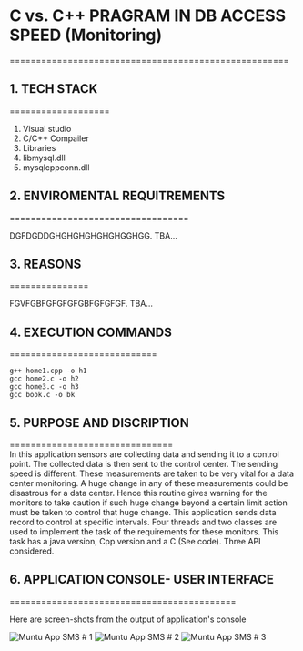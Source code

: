 # C vs. C++ PRAGRAM IN DB ACCESS SPEED (Monitoring)
=====================================================

## 1. TECH STACK
===================

1. Visual studio
2. C/C++ Compailer
3. Libraries
4. libmysql.dll
5. mysqlcppconn.dll


## 2. ENVIROMENTAL REQUITREMENTS
==================================

DGFDGDDGHGHGHGHGHGHGGHGG.
TBA...


## 3. REASONS
===============

FGVFGBFGFGFGFGBFGFGFGF.
TBA...


## 4. EXECUTION COMMANDS
============================
```
g++ home1.cpp -o h1
gcc home2.c -o h2
gcc home3.c -o h3
gcc book.c -o bk

```

## 5. PURPOSE AND DISCRIPTION
===============================\
In this application sensors are collecting data and sending it to a control point. The collected data is then sent to the control center.  The sending speed is different. These measurements are taken to be very vital for a data center monitoring. A huge change in any of these measurements could be disastrous for a data center. Hence this routine gives warning for the monitors to take caution if such huge change beyond a certain limit action must be taken to control that huge change. This application sends data record to control at specific intervals. Four threads and two classes are used to implement the task of the requirements for these monitors. This task has a java version, Cpp version and a C (See code). Three API considered.


## 6. APPLICATION CONSOLE- USER INTERFACE 
===========================================

Here are screen-shots from the output of application's console

![ Muntu App SMS # 1 ](https://github.com/LINOSNCHENA/Cpp-Database-speed-comparison/blob/master/resourcex/pages%20(1).png)
![ Muntu App SMS # 2 ](https://github.com/LINOSNCHENA/Cpp-Database-speed-comparison/blob/master/resourcex/pages%20(2).png)
![ Muntu App SMS # 3 ](https://github.com/LINOSNCHENA/Cpp-Database-speed-comparison/blob/master/resourcex/pages%20(3).png)
